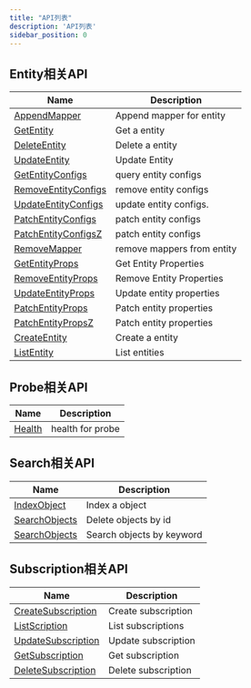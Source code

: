 ```yaml
---
title: "API列表"
description: 'API列表'
sidebar_position: 0
---
```





## Entity相关API

| Name |  Description | 
| ---- |  ----------- | 
| [AppendMapper](./method_AppendMapper)|  Append mapper for entity |
| [GetEntity](./method_GetEntity)|  Get a entity |
| [DeleteEntity](./method_DeleteEntity)|  Delete a entity |
| [UpdateEntity](./method_UpdateEntity)|  Update Entity |
| [GetEntityConfigs](./method_GetEntityConfigs)|  query entity configs |
| [RemoveEntityConfigs](./method_RemoveEntityConfigs)|  remove entity configs |
| [UpdateEntityConfigs](./method_UpdateEntityConfigs)|  update entity configs. |
| [PatchEntityConfigs](./method_PatchEntityConfigs)|  patch entity configs |
| [PatchEntityConfigsZ](./method_PatchEntityConfigsZ)|  patch entity configs |
| [RemoveMapper](./method_RemoveMapper)|  remove mappers from entity |
| [GetEntityProps](./method_GetEntityProps)|  Get Entity Properties |
| [RemoveEntityProps](./method_RemoveEntityProps)|  Remove Entity Properties |
| [UpdateEntityProps](./method_UpdateEntityProps)|  Update entity properties |
| [PatchEntityProps](./method_PatchEntityProps)|  Patch entity properties |
| [PatchEntityPropsZ](./method_PatchEntityPropsZ)|  Patch entity properties |
| [CreateEntity](./method_CreateEntity)|  Create a entity |
| [ListEntity](./method_ListEntity)|  List entities |


## Probe相关API

| Name |  Description | 
| ---- |  ----------- | 
| [Health](./method_Health)|  health for probe |


## Search相关API

| Name |  Description | 
| ---- |  ----------- | 
| [IndexObject](./method_IndexObject)|  Index a object |
| [SearchObjects](./method_SearchObjects)|  Delete objects by id |
| [SearchObjects](./method_SearchObjects)|  Search objects by keyword |


## Subscription相关API

| Name |  Description | 
| ---- |  ----------- | 
| [CreateSubscription](./method_CreateSubscription)|  Create subscription |
| [ListScription](./method_ListScription)|  List subscriptions |
| [UpdateSubscription](./method_UpdateSubscription)|  Update subscription |
| [GetSubscription](./method_GetSubscription)|  Get subscription |
| [DeleteSubscription](./method_DeleteSubscription)|  Delete subscription |
